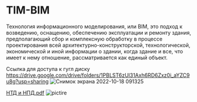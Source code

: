# TIM-BIM

Технология информационного моделирования, или BIM, это подход к возведению, оснащению, обеспечению эксплуатации и ремонту здания, предполагающий сбор и комплексную обработку в процессе проектирования всей архитектурно-конструкторской, технологической, экономической и иной информации о здании, когда здание и все, что имеет к нему отношение, рассматривается как единый объект.

Ссылка для доступа к гугл диску
https://drive.google.com/drive/folders/1PBLST6zUl31Axh6RD6Zxz0i_aYZC9u8g?usp=sharing
![Снимок экрана 2022-10-18 091325](https://user-images.githubusercontent.com/44827210/196349950-7d354eca-26d3-49fa-8110-8d14f546cd4b.png)

[НТД и НПД.pdf](https://github.com/yakovlevway/TIM-BIM/files/9809011/default.pdf)
![pictire](https://user-images.githubusercontent.com/44827210/199445127-d67f3beb-ef98-489e-b2bb-7833af3658d5.PNG)

